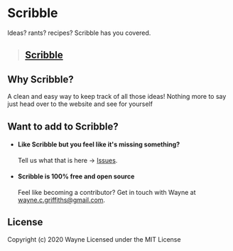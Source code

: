 # Scribble
Ideas? rants? recipes? Scribble has you covered.
> ## <a href="https://fierce-shore-60540.herokuapp.com/">Scribble</a>

## Why Scribble?
A clean and easy way to keep track of all those ideas!
Nothing more to say just head over to the website and see for yourself 

## Want to add to Scribble?

* #### Like Scribble but you feel like it's missing something?
    Tell us what that is here -> <a href="https://github.com/wannabewayno/Scribble/issues">Issues</a>.

* #### Scribble is 100% free and open source 
    Feel like becoming a contributor? 
    Get in touch with Wayne at wayne.c.griffiths@gmail.com. 

## License
Copyright (c) 2020 Wayne
Licensed under the MIT License

